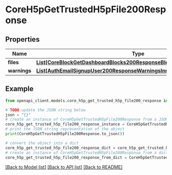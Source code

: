 # CoreH5pGetTrustedH5pFile200Response


## Properties

Name | Type | Description | Notes
------------ | ------------- | ------------- | -------------
**files** | [**List[CoreBlockGetDashboardBlocks200ResponseBlocksInnerContentsFilesInner]**](CoreBlockGetDashboardBlocks200ResponseBlocksInnerContentsFilesInner.md) |  | 
**warnings** | [**List[AuthEmailSignupUser200ResponseWarningsInner]**](AuthEmailSignupUser200ResponseWarningsInner.md) |  | [optional] 

## Example

```python
from openapi_client.models.core_h5p_get_trusted_h5p_file200_response import CoreH5pGetTrustedH5pFile200Response

# TODO update the JSON string below
json = "{}"
# create an instance of CoreH5pGetTrustedH5pFile200Response from a JSON string
core_h5p_get_trusted_h5p_file200_response_instance = CoreH5pGetTrustedH5pFile200Response.from_json(json)
# print the JSON string representation of the object
print(CoreH5pGetTrustedH5pFile200Response.to_json())

# convert the object into a dict
core_h5p_get_trusted_h5p_file200_response_dict = core_h5p_get_trusted_h5p_file200_response_instance.to_dict()
# create an instance of CoreH5pGetTrustedH5pFile200Response from a dict
core_h5p_get_trusted_h5p_file200_response_from_dict = CoreH5pGetTrustedH5pFile200Response.from_dict(core_h5p_get_trusted_h5p_file200_response_dict)
```
[[Back to Model list]](../README.md#documentation-for-models) [[Back to API list]](../README.md#documentation-for-api-endpoints) [[Back to README]](../README.md)


